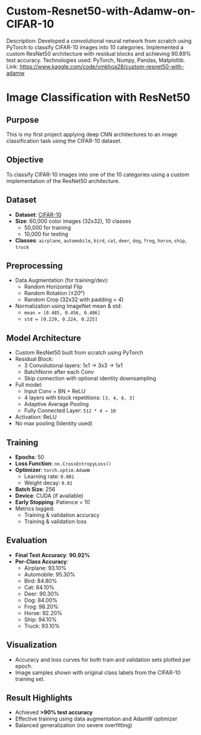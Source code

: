 # Custom-Resnet50-with-Adamw-on-CIFAR-10
Description: Developed a convolutional neural network from scratch using PyTorch to classify CIFAR-10 images into 10 categories. Implemented a custom ResNet50 architecture with residual blocks and achieving 90.89% test accuracy. 
Technologies used: PyTorch, Numpy, Pandas, Matplotlib.
Link: https://www.kaggle.com/code/vmkhoa28/custom-resnet50-with-adamw

# Image Classification with ResNet50

## Purpose
This is my first project applying deep CNN architectures to an image classification task using the CIFAR-10 dataset.

## Objective
To classify CIFAR-10 images into one of the 10 categories using a custom implementation of the ResNet50 architecture.

## Dataset
- **Dataset**: [CIFAR-10](https://www.cs.toronto.edu/~kriz/cifar.html)
- **Size**: 60,000 color images (32x32), 10 classes
  - 50,000 for training
  - 10,000 for testing
- **Classes**: `airplane`, `automobile`, `bird`, `cat`, `deer`, `dog`, `frog`, `horse`, `ship`, `truck`

## Preprocessing
- Data Augmentation (for training/dev):
  - Random Horizontal Flip
  - Random Rotation (±20°)
  - Random Crop (32x32 with padding = 4)
- Normalization using ImageNet mean & std:
  - `mean = [0.485, 0.456, 0.406]`
  - `std = [0.229, 0.224, 0.225]`

## Model Architecture
- Custom ResNet50 built from scratch using PyTorch
- Residual Block:
  - 3 Convolutional layers: 1x1 → 3x3 → 1x1
  - BatchNorm after each Conv
  - Skip connection with optional identity downsampling
- Full model:
  - Input Conv + BN + ReLU
  - 4 layers with block repetitions: `[3, 4, 6, 3]`
  - Adaptive Average Pooling
  - Fully Connected Layer: `512 * 4 → 10`
- Activation: ReLU
- No max pooling (Identity used)

## Training
- **Epochs**: 50  
- **Loss Function**: `nn.CrossEntropyLoss()`  
- **Optimizer**: `torch.optim.AdamW`  
  - Learning rate: `0.001`  
  - Weight decay: `0.01`  
- **Batch Size**: 256  
- **Device**: CUDA (if available)  
- **Early Stopping**: Patience = 10  
- Metrics logged:
  - Training & validation accuracy
  - Training & validation loss

## Evaluation
- **Final Test Accuracy**: **90.92%**
- **Per-Class Accuracy**:
  - Airplane: 93.10%
  - Automobile: 95.30%
  - Bird: 84.80%
  - Cat: 84.10%
  - Deer: 90.30%
  - Dog: 84.00%
  - Frog: 98.20%
  - Horse: 92.20%
  - Ship: 94.10%
  - Truck: 93.10%

## Visualization
- Accuracy and loss curves for both train and validation sets plotted per epoch.
- Image samples shown with original class labels from the CIFAR-10 training set.

## Result Highlights
- Achieved **>90% test accuracy**
- Effective training using data augmentation and AdamW optimizer
- Balanced generalization (no severe overfitting)
